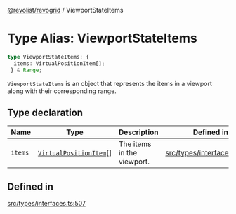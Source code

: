 [@revolist/revogrid](README.md) / ViewportStateItems

# Type Alias: ViewportStateItems

```ts
type ViewportStateItems: {
  items: VirtualPositionItem[];
 } & Range;
```

`ViewportStateItems` is an object that represents the items in a viewport
along with their corresponding range.

## Type declaration

| Name | Type | Description | Defined in |
| ------ | ------ | ------ | ------ |
| `items` | [`VirtualPositionItem`](Interface.VirtualPositionItem.md)[] | The items in the viewport. | [src/types/interfaces.ts:511](https://github.com/revolist/revogrid/blob/39cfd614966a26ee6ce63b18984e6b24b2874cc5/src/types/interfaces.ts#L511) |

## Defined in

[src/types/interfaces.ts:507](https://github.com/revolist/revogrid/blob/39cfd614966a26ee6ce63b18984e6b24b2874cc5/src/types/interfaces.ts#L507)
